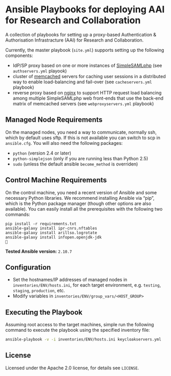 # Ansible Playbooks for deploying AAI for Research and Collaboration

A collection of playbooks for setting up a proxy-based Authentication & Authorisation Infrastracture (AAI) for Research and Collaboration. 

Currently, the master playbook (`site.yml`) supports setting up the following components:

* IdP/SP proxy based on one or more instances of [SimpleSAMLphp](https://simplesamlphp.org) (see `authservers.yml` playook)
* cluster of [memcached](https://memcached.org/) servers for caching user sessions in a distributed way to enable load-balancing and fail-over (see `cacheservers.yml` playbook)
* reverse proxy based on [nginx](https://nginx.org/) to support HTTP request load balancing among multiple SimpleSAMLphp web front-ends that use the back-end matrix of memcached servers (see `webproxyservers.yml` playbook)

## Managed Node Requirements

On the managed nodes, you need a way to communicate, normally ssh, which by default uses sftp. If this is not available you can switch to scp in `ansible.cfg`. You will also need the following packages:

* `python` (version 2.4 or later)
* `python-simplejson` (only if you are running less than Python 2.5)
* `sudo` (unless the default ansible `become_method` is overriden)

## Control Machine Requirements

On the control machine, you need a recent version of Ansible and some necessary Python libraries. We recommend installing Ansible via “pip”, which is the Python package manager (though other options are also available).
You can easily install all the prerequisites with the following two commands:

    pip install -r requirements.txt
    ansible-galaxy install ipr-cnrs.nftables
    ansible-galaxy install arillso.logrotate
    ansible-galaxy install infopen.openjdk-jdk
    🍺

**Tested Ansible version:** `2.10.7`

## Configuration

* Set the hostnames/IP addresses of managed nodes in `inventories/ENV/hosts.ini`, for each target environment, e.g. `testing`, `staging`, `production`, etc.
* Modify variables in `inventories/ENV/group_vars/<HOST_GROUP>`

## Executing the Playbook

Assuming root access to the target machines, simple run the following command to execute the playbook using the specified inventory file:

```sh
ansible-playbook -v -i inventories/ENV/hosts.ini keycloakservers.yml
```

## License

Licensed under the Apache 2.0 license, for details see `LICENSE`.
